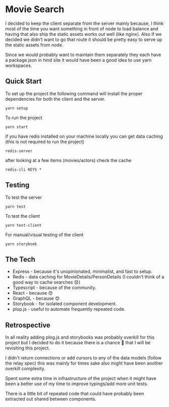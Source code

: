 # Movie Search
I decided to keep the client separate from the server mainly because, I think most of the time you
want something in front of node to load balance and having that also ship the static assets works
out well (like nginx). Also if we decided we didn't want to go that route it should be pretty easy
to serve up the static assets from node.

Since we would probably want to maintain them separately they each have a package.json in hind site
it would have been a good idea to use yarn workspaces.

## Quick Start
To set up the project the following command will install the proper dependencies for both the
client and the server.
```
yarn setup
```
To run the project
```
yarn start
```
if you have redis installed on your machine locally you can get
data caching (this is not required to run the project)
```
redis-server
```
after looking at a few items (movies/actors)
check the cache
```
redis-cli KEYS *
```

## Testing
To test the server
```
yarn test
```
To test the client
```
yarn test-client
```
For manual/visual testing of the client
```
yarn storybook
```

## The Tech
* Express - because it's unopinionated, minimalist, and fast to setup.
* Redis - data caching for MovieDetails/PersonDetails (I couldn't think of a good way to cache searches 😟)
* Typescript - because of the community.
* React - because 😍
* GraphQL - because 😍
* Storybook - for isolated component development.
* plop.js - useful to automate frequently repeated code.

## Retrospective
In all reality adding plog.js and storybooks was probably overkill for this project
but I decided to do it because there is a chance 🤞 that I will be revisiting this project.

I didn't return connections or add cursors to any of the data models (follow the relay spec)
this was mainly for times sake also might have been another overkill complexity.

Spent some extra time in infrastructure of the project when it might have been a better use of my
time to improve typings/add more unit tests.

There is a little bit of repeated code that could have probably been extracted out shared between
components.

